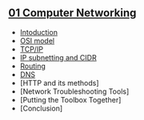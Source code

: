 ## [01 Computer Networking](/MAIN/01%20Computer%20Networking)
- [Intoduction](/MAIN/01%20Computer%20Networking/01%20Introduction.md)
- [OSI model](/MAIN/01%20Computer%20Networking/02%20OSI%20Model.md)
- [TCP/IP](/MAIN/01%20Computer%20Networking/03%20TCP_IP.md)
- [IP subnetting and CIDR](/MAIN/01%20Computer%20Networking/04%20IP%20subnetting%20and%20CIDR.md)
- [Routing](/MAIN/01%20Computer%20Networking/05%20Routing.md)
- [DNS](/)
- [HTTP and its methods]
- [Network Troubleshooting Tools]
- [Putting the Toolbox Together]
- [Conclusion]